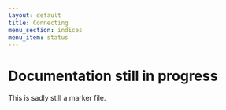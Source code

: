 ```yaml
---
layout: default
title: Connecting
menu_section: indices
menu_item: status
---
```



# Documentation still in progress

This is sadly still a marker file.

